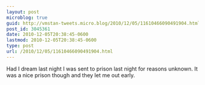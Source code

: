 ```yaml
---
layout: post
microblog: true
guid: http://vmstan-tweets.micro.blog/2010/12/05/11610466090491904.html
post_id: 3045361
date: 2010-12-05T20:38:45-0600
lastmod: 2010-12-05T20:38:45-0600
type: post
url: /2010/12/05/11610466090491904.html
---
```

Had I dream last night I was sent to prison last night for reasons unknown. It was a nice prison though and they let me out early.
